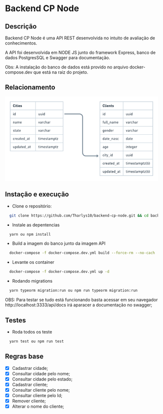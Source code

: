 # Backend CP Node

## Descrição

Backend CP Node é uma API REST desenvolvida no intuito de avaliação de conhecimentos.

A API foi desenvolvida em NODE JS junto do framework Express, banco de dados PostgresSQL e Swagger para documentação.

Obs: A instalação do banco de dados está provido no arquivo docker-compose.dev que está na raiz do projeto.

## Relacionamento

<img src=".github/assets/schema-db.png" alt="Schema DB">

## Instação e execução

- Clone o repositório:

```sh
  git clone https://github.com/Tharlys10/backend-cp-node.git && cd backend-cp-node
```

- Instale as depentencias

```sh
  yarn ou npm install
```

- Build a imagem do banco junto da imagem API

```sh
  docker-compose -f docker-compose.dev.yml build --force-rm --no-cach
```

- Levante os container

```sh
  docker-compose -f docker-compose.dev.yml up -d
```

- Rodando migrations

```sh
  yarn typeorm migration:run ou npm run typeorm migration:run
```

OBS: Para testar se tudo está funcionando basta acessar em seu navegador http://localhost:3333/api/docs irá aparacer a documentação no swagger;

## Testes

- Roda todos os teste

```sh
  yarn test ou npm run test
```

## Regras base

- [x] Cadastrar cidade;
- [x] Consultar cidade pelo nome;
- [x] Consultar cidade pelo estado;
- [x] Cadastrar cliente;
- [x] Consultar cliente pelo nome;
- [x] Consultar cliente pelo Id;
- [x] Remover cliente;
- [x] Alterar o nome do cliente;
